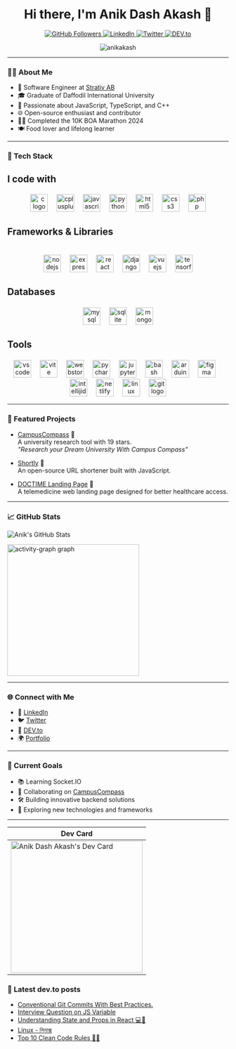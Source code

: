 <h1 align="center">Hi there, I'm Anik Dash Akash 👋</h1>

<p align="center">
  <a href="https://github.com/anikakash">
    <img src="https://img.shields.io/github/followers/anikakash?label=Follow&style=social" alt="GitHub Followers">
  </a>
  <a href="https://bd.linkedin.com/in/anikakash">
    <img src="https://img.shields.io/badge/LinkedIn-Connect-blue?logo=linkedin" alt="LinkedIn">
  </a>
  <a href="https://twitter.com/anikdashakash">
    <img src="https://img.shields.io/badge/Twitter-Follow-blue?logo=twitter" alt="Twitter">
  </a>
  <a href="https://dev.to/anikakash">
    <img src="https://img.shields.io/badge/DEV-Read-blue?logo=dev.to" alt="DEV.to">
  </a>
  <p align="center"> <img src="https://komarev.com/ghpvc/?username=anikakash&label=Profile%20views&color=0e75b6&style=flat" alt="anikakash" /></p> 
</p>

---

### 👨‍💻 About Me

- 💼 Software Engineer at [Strativ AB](https://strativ.se)
- 🎓 Graduate of Daffodil International University
- 🧠 Passionate about JavaScript, TypeScript, and C++
- 🌐 Open-source enthusiast and contributor
- 🏃‍♂️ Completed the 10K BOA Marathon 2024
- 🍽️ Food lover and lifelong learner

---

### 🚀 Tech Stack

<h2 align="left">I code with</h2>

###

<div align="center">
  <img src="https://skillicons.dev/icons?i=c" height="40" alt="c logo"  />
  <img width="12" />
  <img src="https://skillicons.dev/icons?i=cpp" height="40" alt="cplusplus logo"  />
  <img width="12" />
  <img src="https://cdn.jsdelivr.net/gh/devicons/devicon/icons/javascript/javascript-original.svg" height="40" alt="javascript logo"  />
  <img width="12" />
  <img src="https://cdn.jsdelivr.net/gh/devicons/devicon/icons/python/python-original.svg" height="40" alt="python logo"  />
  <img width="12" />
  <img src="https://skillicons.dev/icons?i=html" height="40" alt="html5 logo"  />
  <img width="12" />
  <img src="https://skillicons.dev/icons?i=css" height="40" alt="css3 logo"  />
  <img width="12" />
  <img src="https://skillicons.dev/icons?i=php" height="40" alt="php logo"  />
</div>

###

<h2 align="left">Frameworks & Libraries</h2>

###

<br clear="both">

<div align="center">
  <img src="https://cdn.jsdelivr.net/gh/devicons/devicon/icons/nodejs/nodejs-original.svg" height="40" alt="nodejs logo"  />
  <img width="12" />
  <img src="https://skillicons.dev/icons?i=express" height="40" alt="express logo"  />
  <img width="12" />
  <img src="https://skillicons.dev/icons?i=react" height="40" alt="react logo"  />
  <img width="12" />
  <img src="https://skillicons.dev/icons?i=django" height="40" alt="django logo"  />
  <img width="12" />
  <img src="https://skillicons.dev/icons?i=vue" height="40" alt="vuejs logo"  />
  <img width="12" />
  <img src="https://cdn.jsdelivr.net/gh/devicons/devicon/icons/tensorflow/tensorflow-original.svg" height="40" alt="tensorflow logo"  />
</div>

###

<h2 align="left">Databases</h2>

###

<div align="center">
  <img src="https://skillicons.dev/icons?i=mysql" height="40" alt="mysql logo"  />
  <img width="12" />
  <img src="https://skillicons.dev/icons?i=sqlite" height="40" alt="sqlite logo"  />
  <img width="12" />
  <img src="https://skillicons.dev/icons?i=mongodb" height="40" alt="mongodb logo"  />
</div>

###

<h2 align="left">Tools</h2>

###

<div align="center">
  <img src="https://cdn.jsdelivr.net/gh/devicons/devicon/icons/vscode/vscode-original.svg" height="40" alt="vscode logo"  />
  <img width="12" />
  <img src="https://skillicons.dev/icons?i=vite" height="40" alt="vite logo"  />
  <img width="12" />
  <img src="https://cdn.jsdelivr.net/gh/devicons/devicon/icons/webstorm/webstorm-original.svg" height="40" alt="webstorm logo"  />
  <img width="12" />
  <img src="https://cdn.jsdelivr.net/gh/devicons/devicon/icons/pycharm/pycharm-original.svg" height="40" alt="pycharm logo"  />
  <img width="12" />
  <img src="https://cdn.jsdelivr.net/gh/devicons/devicon/icons/jupyter/jupyter-original.svg" height="40" alt="jupyter logo"  />
  <img width="12" />
  <img src="https://skillicons.dev/icons?i=bash" height="40" alt="bash logo"  />
  <img width="12" />
  <img src="https://skillicons.dev/icons?i=arduino" height="40" alt="arduino logo"  />
  <img width="12" />
  <img src="https://skillicons.dev/icons?i=figma" height="40" alt="figma logo"  />
  <img width="12" />
  <img src="https://skillicons.dev/icons?i=idea" height="40" alt="intellijidea logo"  />
  <img width="12" />
  <img src="https://skillicons.dev/icons?i=netlify" height="40" alt="netlify logo"  />
  <img width="12" />
  <img src="https://cdn.jsdelivr.net/gh/devicons/devicon/icons/linux/linux-original.svg" height="40" alt="linux logo"  />
  <img width="12" />
  <img src="https://cdn.jsdelivr.net/gh/devicons/devicon/icons/git/git-original.svg" height="40" alt="git logo"  />
</div>

---

### 📌 Featured Projects

- [CampusCompass](https://github.com/anikakash/CampusCompass) 🌟  
  A university research tool with 19 stars.  
  _"Research your Dream University With Campus Compass"_

- [Shortly](https://github.com/anikakash/Shortly) 🔗  
  An open-source URL shortener built with JavaScript.

- [DOCTIME Landing Page](https://github.com/anikakash/DOCTIME) 🏥  
  A telemedicine web landing page designed for better healthcare access.

---

### 📈 GitHub Stats

![Anik's GitHub Stats](https://github-readme-stats.vercel.app/api?username=anikakash&show_icons=true&theme=radical)

<img src="https://github-readme-activity-graph.vercel.app/graph?username=anikakash&radius=16&theme=react&area=true&order=5" height="300" alt="activity-graph graph"  />

---

### 🌐 Connect with Me

- 💼 [LinkedIn](https://bd.linkedin.com/in/anikakash)
- 🐦 [Twitter](https://twitter.com/anikdashakash)
- 📝 [DEV.to](https://dev.to/anikakash)
- 🌍 [Portfolio](https://anikakash.github.io/anikakash/)

---

### 🎯 Current Goals

- 📚 Learning Socket.IO
- 🤝 Collaborating on [CampusCompass](https://github.com/anikakash/CampusCompass)
- 🛠️ Building innovative backend solutions
- 🧪 Exploring new technologies and frameworks

---

| Dev Card | 
|----------|
| <a href="https://app.daily.dev/anikakash"><img src="https://api.daily.dev/devcards/847d910039834805b4a581a38c6bd6f4.png?r=ds9" width="300" alt="Anik Dash Akash's Dev Card"/></a> |
### 📝 Latest dev.to posts

- [Conventional Git Commits With Best Practices.](https://dev.to/anikakash/conventional-git-commits-with-best-practices-4d2)
- [Interview Question on JS Variable](https://dev.to/anikakash/interview-question-on-js-variable-j9d)
- [Understanding State and Props in React 💻🌱](https://dev.to/anikakash/understanding-state-and-props-in-react-5b9j)
- [Linux - লিনাক্স](https://dev.to/anikakash/linaaks-1p1j)
- [Top 10 Clean Code Rules 🎨🚀](https://dev.to/anikakash/top-10-clean-code-rules-13i6)
